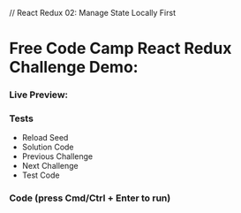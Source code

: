 // React Redux 02: Manage State Locally First


# Free Code Camp React Redux Challenge Demo:



### Live Preview:



### Tests

* Reload Seed
* Solution Code
* Previous Challenge
* Next Challenge
* Test Code

### 



### Code (press Cmd/Ctrl + Enter to run)


